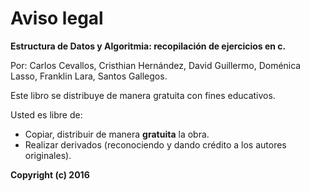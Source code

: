 # Aviso legal

**Estructura de Datos y Algoritmia: recopilación de ejercicios en c.**

Por: Carlos Cevallos, Cristhian Hernández, David Guillermo, Doménica Lasso, Franklin Lara, Santos Gallegos.


Este libro se distribuye de manera gratuita con fines educativos.


Usted es libre de:

- Copiar, distribuir de manera **gratuita** la obra.
- Realizar derivados (reconociendo y dando crédito a los autores originales).


**Copyright (c) 2016**
